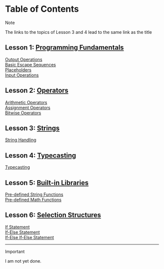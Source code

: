 # Table of Contents
> [!NOTE]
> The links to the topics of Lesson 3 and 4 lead to the same link as the title
## **Lesson 1:** [**Programming Fundamentals**](cp1/lesson1-programming-fundamentals) <br/>
[Output Operations](cp1/lesson1-programming-fundamentals/01-output-operations) <br/>
[Basic Escape Sequences](cp1/lesson1-programming-fundamentals/02-basic-escape-sequences) <br/>
[Placeholders](cp1/lesson1-programming-fundamentals/03-placeholders) <br/>
[Input Operations](cp1/lesson1-programming-fundamentals/04-input-operations) <br/>
## **Lesson 2:** [Operators](cp1/lesson2-operators) <br/>
[Arithmetic Operators](cp1/lesson2-operators/05-arithmetic-operators) <br/>
[Assignment Operators](cp1/lesson2-operators/06-assignment-operators) <br/>
[Bitwise Operators](cp1/lesson2-operators/07-bitwise-operators) <br/>
## **Lesson 3:** [Strings](cp1/lesson3-strings/08-string-handling) <br/>
[String Handling](cp1/lesson3-strings/08-string-handling) <br/>
## **Lesson 4:** [Typecasting](cp1/lesson4-typecasting/09-typecasting) <br/>
[Typecasting](cp1/lesson4-typecasting/09-typecasting) <br/>
## **Lesson 5:** [Built-in Libraries](cp1/lesson5-built-in-libraries) <br/>
[Pre-defined String Functions](cp1/lesson5-built-in-libraries/10-pre-defined-string-functions) <br/>
[Pre-defined Math Functions](cp1/lesson5-built-in-libraries/11-pre-defined-math-functions) <br/>
## **Lesson 6:** [Selection Structures](cp1/lesson6-selection-structures) <br/>
[If Statement](cp1/lesson6-selection-structures/12-if-statement) <br/>
[If-Else Statement](cp1/lesson6-selection-structures/13-if-else-statement) <br/>
[If-Else If-Else Statement](cp1/lesson6-selection-structures/14-if-else-if-else-statement)

---
> [!IMPORTANT]
> I am not yet done.
